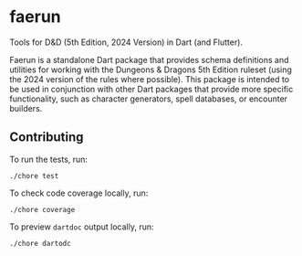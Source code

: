 # faerun

Tools for D&D (5th Edition, 2024 Version) in Dart (and Flutter).

Faerun is a standalone Dart package that provides schema definitions and
utilities for working with the Dungeons & Dragons 5th Edition ruleset (using
the 2024 version of the rules where possible). This package is intended to be
used in conjunction with other Dart packages that provide more specific
functionality, such as character generators, spell databases, or encounter
builders.

## Contributing

To run the tests, run:

```shell
./chore test
```

To check code coverage locally, run:

```shell
./chore coverage
```

To preview `dartdoc` output locally, run:

```shell
./chore dartodc
```
